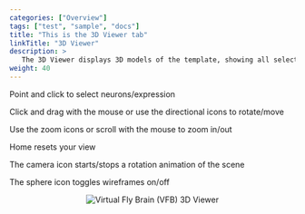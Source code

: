 ```yaml
---
categories: ["Overview"]
tags: ["test", "sample", "docs"]
title: "This is the 3D Viewer tab"
linkTitle: "3D Viewer"
description: >
   The 3D Viewer displays 3D models of the template, showing all selected painted anatomy, neurons and expression patterns
weight: 40
---
```

<link rel="stylesheet" href="https://v2.virtualflybrain.org/org.geppetto.frontend/geppetto/node_modules/@geppettoengine/geppetto-client/geppetto-client/style/css/gpt-icons.css">

<i class="fa fa-mouse-pointer"></i>   Point and click to select neurons/expression

<i class="fa fa-compass"></i>   Click and drag with the mouse or use the directional icons to rotate/move
    
<i class="fa fa-search-plus"></i>   Use the zoom icons or scroll with the mouse to zoom in/out
    
<i class="fa fa-home"></i>   Home resets your view
    
<i class="fa fa-video-camera"></i>   The camera icon starts/stops a rotation animation of the scene
    
<i class="fa gpt-sphere_wireframe-jpg"></i>   The sphere icon toggles wireframes on/off

<p align="center">
  <img src="https://v2.virtualflybrain.org/org.geppetto.frontend/geppetto/build/3d-viewer.png" alt="Virtual Fly Brain (VFB) 3D Viewer" style="max-width=50%" />
</p>
